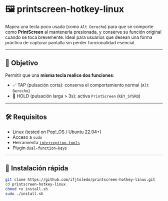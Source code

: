 # 🖼️ printscreen-hotkey-linux

Mapea una tecla poco usada (como `Alt Derecho`) para que se comporte como **PrintScreen** al mantenerla presionada, y conserve su función original cuando se toca brevemente. Ideal para usuarios que desean una forma práctica de capturar pantalla sin perder funcionalidad esencial.

---

## 🎯 Objetivo

Permitir que una **misma tecla realice dos funciones**:

- ✅ TAP (pulsación corta): conserva el comportamiento normal (`Alt Derecho`)
- 📸 HOLD (pulsación larga > 3s): activa `PrintScreen` (`KEY_SYSRQ`)

---

## 🛠️ Requisitos

- Linux (tested on Pop!_OS / Ubuntu 22.04+)
- Acceso a `sudo`
- Herramienta [`interception-tools`](https://gitlab.com/interception/linux/tools)
- Plugin [`dual-function-keys`](https://gitlab.com/interception/linux/plugins/dual-function-keys)

---

## 🚀 Instalación rápida

```bash
git clone https://github.com/ifjtoledo/printscreen-hotkey-linux.git
cd printscreen-hotkey-linux
chmod +x install.sh
sudo ./install.sh
